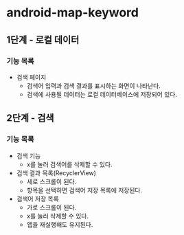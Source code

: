 # android-map-keyword
## 1단계 - 로컬 데이터
### 기능 목록
- 검색 페이지
  - 검색어 입력과 검색 결과를 표시하는 화면이 나타난다.
  - 검색에 사용될 데이터는 로컬 데이터베이스에 저장되어 있다.

## 2단계 - 검색
### 기능 목록
- 검색 기능
  - x를 눌러 검색어를 삭제할 수 있다.
- 검색 결과 목록(RecyclerView)
  - 세로 스크롤이 된다.
  - 항목을 선택하면 검색어 저장 목록에 저장된다.
- 검색어 저장 목록
  - 가로 스크롤이 된다.
  - x를 눌러 삭제할 수 있다.
  - 앱을 재실행해도 유지된다.